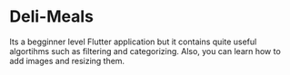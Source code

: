 # Deli-Meals
Its a begginner level Flutter application but it contains quite useful algortihms such as filtering and categorizing. Also, you can learn how to add images and resizing them.
